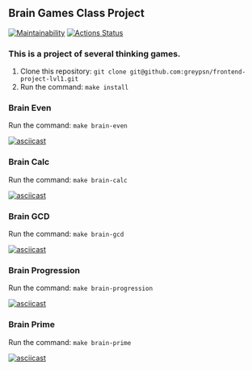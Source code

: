 ## Brain Games Class Project

[![Maintainability](https://api.codeclimate.com/v1/badges/e336ea538803876abe5c/maintainability)](https://codeclimate.com/github/greypsn/frontend-project-lvl1/maintainability)
[![Actions Status](https://github.com/greypsn/frontend-project-lvl1/workflows/hexlet-check/badge.svg)](https://github.com/greypsn/frontend-project-lvl1/actions)

### This is a project of several thinking games.

1. Clone this repository: `git clone git@github.com:greypsn/frontend-project-lvl1.git`
2. Run the command: `make install`

### Brain Even

Run the command: `make brain-even`

[![asciicast](https://asciinema.org/a/xvgvF2ctfZ0inonwmedZ5Nfs9.svg)](https://asciinema.org/a/xvgvF2ctfZ0inonwmedZ5Nfs9)

### Brain Calc

Run the command: `make brain-calc`

[![asciicast](https://asciinema.org/a/VPdAvrQyzXEC9S76j03kbocy3.svg)](https://asciinema.org/a/VPdAvrQyzXEC9S76j03kbocy3)

### Brain GCD

Run the command: `make brain-gcd`

[![asciicast](https://asciinema.org/a/n6LtjNiQzTvqAKgjW908f8czA.svg)](https://asciinema.org/a/n6LtjNiQzTvqAKgjW908f8czA)

### Brain Progression

Run the command: `make brain-progression`

[![asciicast](https://asciinema.org/a/XEplO59036yShy1MMaI1Xsafd.svg)](https://asciinema.org/a/XEplO59036yShy1MMaI1Xsafd)

### Brain Prime

Run the command: `make brain-prime`

[![asciicast](https://asciinema.org/a/7Wvcek9piID9ff6cG0dPW0pup.svg)](https://asciinema.org/a/7Wvcek9piID9ff6cG0dPW0pup)